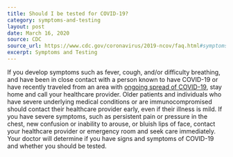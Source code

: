 ```yaml
---
title: Should I be tested for COVID-19?
category: symptoms-and-testing
layout: post
date: March 16, 2020
source: CDC
source_url: https://www.cdc.gov/coronavirus/2019-ncov/faq.html#symptoms
excerpt: Symptoms and Testing
---
```


If you develop symptoms such as fever, cough, and/or difficulty breathing, and have been in close contact with a person 
known to have COVID-19 or have recently traveled from an area with <a href="https://www.cdc.gov/coronavirus/2019-ncov/prepare/transmission.html?CDC_AA_refVal=https%3A%2F%2Fwww.cdc.gov%2Fcoronavirus%2F2019-ncov%2Fabout%2Ftransmission.html"> ongoing spread of COVID-19</a>, stay home and call your 
healthcare provider. Older patients and individuals who have severe underlying medical conditions or are immunocompromised 
should contact their healthcare provider early, even if their illness is mild. If you have severe symptoms, such as persistent 
pain or pressure in the chest, new confusion or inability to arouse, or bluish lips of face, contact your healthcare provider 
or emergency room and seek care immediately. Your doctor will determine if you have signs and symptoms of COVID-19 and whether 
you should be tested.


